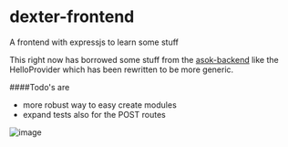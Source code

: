 dexter-frontend
===============

A frontend with expressjs to learn some stuff

This right now has borrowed some stuff from the [asok-backend](https://github.com/TuvokVersatileKolinahr/asok-backend) like the HelloProvider which has been rewritten to be more generic.

####Todo's are
* more robust way to easy create modules
* expand tests also for the POST routes

![image](https://www.codeship.io/projects/86fafc80-a6f8-0131-c660-26855b373a72/status)
